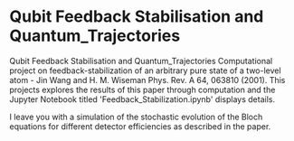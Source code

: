 # Qubit Feedback Stabilisation and Quantum_Trajectories
Qubit Feedback Stabilisation and Quantum_Trajectories Computational project on feedback-stabilization of an arbitrary pure state of a two-level atom - Jin Wang and H. M. Wiseman Phys. Rev. A 64, 063810 (2001). This projects explores the results of this paper through computation and the Jupyter Notebook titled 'Feedback_Stabilization.ipynb' displays details. 

I leave you with a simulation of the stochastic evolution of the Bloch equations for different detector efficiencies as described in the paper.
